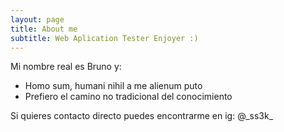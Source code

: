 ```yaml
---
layout: page
title: About me
subtitle: Web Aplication Tester Enjoyer :)
---
```


Mi nombre real es Bruno y:

- Homo sum, humani nihil a me alienum puto
- Prefiero el camino no tradicional del conocimiento 

Si quieres contacto directo puedes encontrarme en ig: @\_ss3k_
